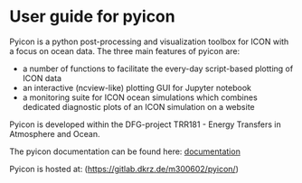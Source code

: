 # User guide for pyicon

Pyicon is a python post-processing and visualization toolbox for ICON with a focus on ocean data. The three main features of pyicon are:

* a number of functions to facilitate the every-day script-based plotting of ICON data
* an interactive (ncview-like) plotting GUI for Jupyter notebook
* a monitoring suite for ICON ocean simulations which combines dedicated diagnostic plots of an ICON simulation on a website

Pyicon is developed within the DFG-project TRR181 - Energy Transfers in Atmosphere and Ocean.

The pyicon documentation can be found here: [documentation](https://modvis.dkrz.de/mh0033/m300602/pyicon_doc/html/index.html)

Pyicon is hosted at: (https://gitlab.dkrz.de/m300602/pyicon/)

